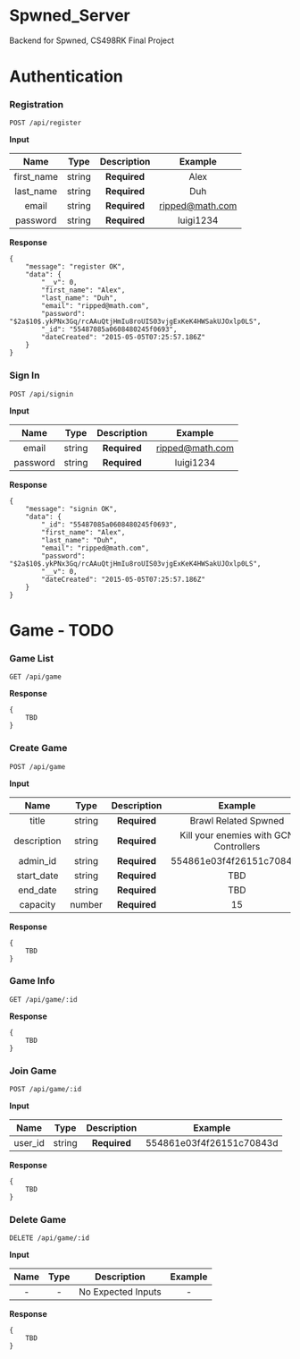# Spwned_Server
Backend for Spwned, CS498RK Final Project

Authentication
=============

### Registration
    
    POST /api/register
    

**Input**

|   Name   |  Type  | Description | Example |
|:--------:|:------:|:-----------:|:-----------:|
| first_name | string |   **Required** | Alex
| last_name | string |   **Required** | Duh
| email | string |   **Required** | ripped@math.com
| password | string |   **Required** | luigi1234


**Response**

    {
        "message": "register OK",
        "data": {
            "__v": 0,
            "first_name": "Alex",
            "last_name": "Duh",
            "email": "ripped@math.com",
            "password": "$2a$10$.ykPNx3Gq/rcAAuQtjHmIu8roUIS03vjgExKeK4HWSakUJOxlp0LS",
            "_id": "55487085a0608480245f0693",
            "dateCreated": "2015-05-05T07:25:57.186Z"
        }
    }

### Sign In
    
    POST /api/signin
    

**Input**

|   Name   |  Type  | Description | Example |
|:--------:|:------:|:-----------:|:-----------:|
| email | string |   **Required** | ripped@math.com
| password | string |   **Required** | luigi1234


**Response**

    {
        "message": "signin OK",
        "data": {
            "_id": "55487085a0608480245f0693",
            "first_name": "Alex",
            "last_name": "Duh",
            "email": "ripped@math.com",
            "password": "$2a$10$.ykPNx3Gq/rcAAuQtjHmIu8roUIS03vjgExKeK4HWSakUJOxlp0LS",
            "__v": 0,
            "dateCreated": "2015-05-05T07:25:57.186Z"
        }
    }

Game - TODO
=============

### Game List
    
    GET /api/game
    
**Response**

    {
        TBD
    }
    
### Create Game
    
    POST /api/game
    

**Input**

|   Name   |  Type  | Description | Example |
|:--------:|:------:|:-----------:|:-----------:|
| title | string |   **Required** | Brawl Related Spwned
| description | string |   **Required** | Kill your enemies with GCN Controllers
| admin_id | string |   **Required** | 554861e03f4f26151c70843d 
| start_date | string |   **Required** | TBD
| end_date | string |   **Required** | TBD
| capacity | number |   **Required** | 15


**Response**

    {
        TBD
    }
    
    
### Game Info
    
    GET /api/game/:id
    
**Response**

    {
        TBD
    }
    
### Join Game
    
    POST /api/game/:id
    

**Input**

|   Name   |  Type  | Description | Example |
|:--------:|:------:|:-----------:|:-----------:|
| user_id | string |   **Required** | 554861e03f4f26151c70843d 

**Response**

    {
        TBD
    }

### Delete Game
    
    DELETE /api/game/:id
    

**Input**

|   Name   |  Type  | Description | Example |
|:--------:|:------:|:-----------:|:-----------:|
| - | - |   No Expected Inputs  | -



**Response**

    {
        TBD
    }
